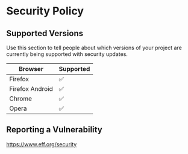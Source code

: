 # Security Policy

## Supported Versions

Use this section to tell people about which versions of your project are
currently being supported with security updates.

| Browser         |  Supported         |
| --------------- | ------------------ |
| Firefox         | :white_check_mark: |
| Firefox Android | :white_check_mark: |
| Chrome          | :white_check_mark: |
| Opera           | :white_check_mark: |

## Reporting a Vulnerability

https://www.eff.org/security
